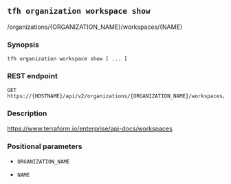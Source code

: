 ## `tfh organization workspace show`

/organizations/{ORGANIZATION_NAME}/workspaces/{NAME}

### Synopsis

    tfh organization workspace show [ ... ]

### REST endpoint

    GET https://{HOSTNAME}/api/v2/organizations/{ORGANIZATION_NAME}/workspaces/{NAME}

### Description

https://www.terraform.io/enterprise/api-docs/workspaces

### Positional parameters

* `ORGANIZATION_NAME`

* `NAME`

